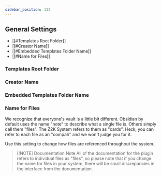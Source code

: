 ```yaml
---
sidebar_position: 132
---
```


## General Settings
- [[#Templates Root Folder]]
- [[#Creator Name]]
- [[#Embedded Templates Folder Name]]
- [[#Name for Files]]

### Templates Root Folder

### Creator Name

### Embedded Templates Folder Name

### Name for Files
We recognize that everyone's vault is a little bit different. Obsidian by default uses the name "note" to describe what a single file is. Others simply call them "files". The Z2K System refers to them as "cards". Heck, you can refer to each file as an "oompah" and we won't judge you for it. 

Use this setting to change how files are referenced throughout the system. 

> [!NOTE] Documentation Note
> All of the documentation for the plugin refers to individual files as "files", so please note that if you change the name for files in your system, there will be small discrepancies in the interface from the documentation.
